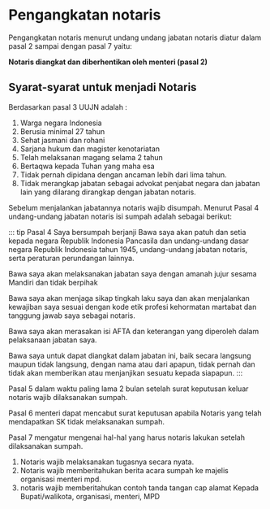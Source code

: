 # Pengangkatan notaris

Pengangkatan notaris menurut undang undang jabatan notaris diatur dalam pasal 2 sampai dengan pasal 7 yaitu:

**Notaris diangkat dan diberhentikan oleh menteri (pasal 2)**

## Syarat-syarat untuk menjadi Notaris
 Berdasarkan pasal 3 UUJN adalah :
1. Warga negara Indonesia
2. Berusia minimal 27 tahun
3. Sehat jasmani dan rohani
4. Sarjana hukum dan magister kenotariatan
5. Telah melaksanan magang selama 2 tahun
6. Bertaqwa kepada Tuhan yang maha esa
7. Tidak pernah dipidana dengan ancaman lebih dari lima tahun.
8. Tidak merangkap jabatan sebagai advokat penjabat negara dan jabatan lain yang dilarang dirangkap dengan jabatan notaris.

Sebelum menjalankan jabatannya notaris wajib disumpah. Menurut Pasal 4 undang-undang jabatan notaris isi sumpah adalah sebagai berikut:

::: tip Pasal 4
Saya bersumpah berjanji
Bawa saya akan patuh dan setia kepada negara Republik Indonesia Pancasila dan undang-undang dasar negara Republik Indonesia tahun 1945, undang-undang jabatan notaris, serta peraturan perundangan lainnya.

Bawa saya akan melaksanakan jabatan saya dengan amanah jujur sesama Mandiri dan tidak berpihak

Bawa saya akan menjaga sikap tingkah laku saya dan akan menjalankan kewajiban saya sesuai dengan kode etik profesi kehormatan martabat dan tanggung jawab saya sebagai notaris.

Bawa saya akan merasakan isi AFTA dan keterangan yang diperoleh dalam pelaksanaan jabatan saya.

Bawa saya untuk dapat diangkat dalam jabatan ini, baik secara langsung maupun tidak langsung, dengan nama atau dari apapun, tidak pernah dan tidak akan memberikan atau menjanjikan sesuatu kepada siapapun.
:::

Pasal 5 dalam waktu paling lama 2 bulan setelah surat keputusan keluar notaris wajib dilaksanakan sumpah.

Pasal 6 menteri dapat mencabut surat keputusan apabila Notaris yang telah mendapatkan SK tidak melaksanakan sumpah.

Pasal 7 mengatur mengenai hal-hal yang harus notaris lakukan setelah dilaksanakan sumpah.
1. Notaris wajib  melaksanakan tugasnya secara nyata.
2. Notaris wajib memberitahukan berita acara sumpah ke majelis organisasi menteri mpd.
3. notaris wajib memberitahukan contoh tanda tangan cap alamat Kepada Bupati/walikota, organisasi, menteri, MPD